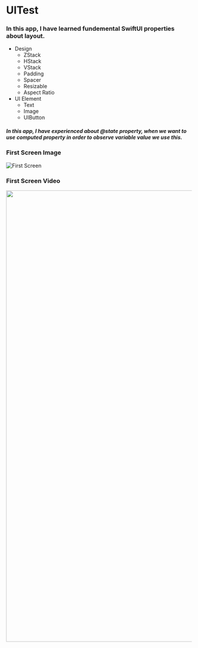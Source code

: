 # UITest

### In this app, I have learned fundemental SwiftUI properties about layout.

* Design
	* ZStack
	* HStack
	* VStack
	* Padding
	* Spacer
	* Resizable
	* Aspect Ratio
* UI Element
	* Text
	* Image
	* UIButton
##### In this app, I have experienced about @state property, when we want to use computed property in order to observe variable value we use this.

### First Screen Image
![First Screen](https://user-images.githubusercontent.com/75019067/136848557-f1181eac-330d-49f7-9adf-066ce0260afd.png) 

### First Screen Video
<img src="https://user-images.githubusercontent.com/75019067/136848648-905a8732-658d-4274-aa8f-7e6b6bb835dd.mp4" width="567" height="1227">

